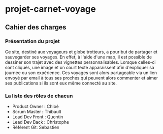 # projet-carnet-voyage

## Cahier des charges

### Présentation du projet

Ce site, destiné aux voyageurs et globe trotteurs, a pour but de partager et sauvegarder ses voyages. En effet, à l'aide d'une map, il est possible de dessiner son trajet avec des vignettes personnalisables. Lorsque celles-ci sont cliqués, une image et un court texte apparaissent afin d'expliquer sa journée ou son expérience. Ces voyages sont alors partageable via un lien envoyé par email à tous ses proches qui peuvent alors commenter et aimer ses publications si ils sont eux même connecté au site.

### La liste des rôles de chacun

* Product Owner :  Chloé
* Scrum Master : Thibault
* Lead Dev Front : Quentin
* Lead Dev Back :  Christophe
* Référent Git: Sebastien
